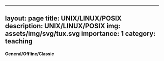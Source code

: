 
---
layout: page
title: UNIX/LINUX/POSIX
description: UNIX/LINUX/POSIX
img: assets/img/svg/tux.svg
importance: 1
category: teaching
---

#### General/Offline/Classic




